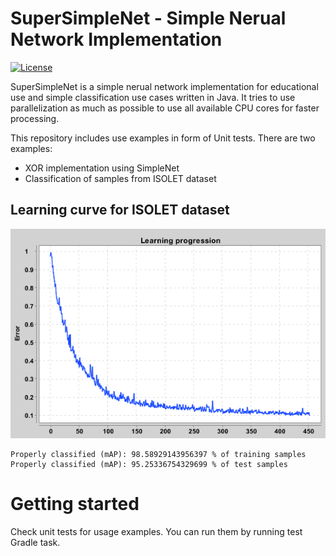 # SuperSimpleNet - Simple Nerual Network Implementation

[![License](https://img.shields.io/badge/License-GPLv3-blue.svg)](https://github.com/KlemenDEV/SuperSimpleNet/blob/master/LICENSE)

SuperSimpleNet is a simple nerual network implementation for educational use and simple classification use cases
written in Java. It tries to use parallelization as much as possible to use all available CPU cores for
faster processing.

This repository includes use examples in form of Unit tests. There are two examples:
* XOR implementation using SimpleNet
* Classification of samples from ISOLET dataset

## Learning curve for ISOLET dataset

![Learning curve for ISOLET dataset](.github/isolet.png)

```
Properly classified (mAP): 98.58929143956397 % of training samples
Properly classified (mAP): 95.25336754329699 % of test samples
```

# Getting started

Check unit tests for usage examples. You can run them by running test Gradle task.
